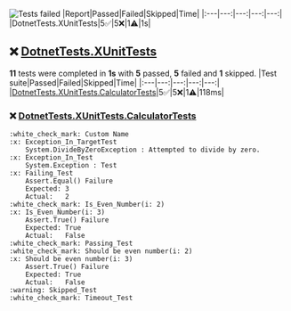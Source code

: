 ![Tests failed](https://img.shields.io/badge/tests-5%20passed%2C%205%20failed%2C%201%20skipped-critical)
|Report|Passed|Failed|Skipped|Time|
|:---|---:|---:|---:|---:|
|DotnetTests.XUnitTests|5:white_check_mark:|5:x:|1:warning:|1s|
## :x: <a id="user-content-r0" href="#r0">DotnetTests.XUnitTests</a>
**11** tests were completed in **1s** with **5** passed, **5** failed and **1** skipped.
|Test suite|Passed|Failed|Skipped|Time|
|:---|---:|---:|---:|---:|
|[DotnetTests.XUnitTests.CalculatorTests](#r0s0)|5:white_check_mark:|5:x:|1:warning:|118ms|
### :x: <a id="user-content-r0s0" href="#r0s0">DotnetTests.XUnitTests.CalculatorTests</a>
```
:white_check_mark: Custom Name
:x: Exception_In_TargetTest
	System.DivideByZeroException : Attempted to divide by zero.
:x: Exception_In_Test
	System.Exception : Test
:x: Failing_Test
	Assert.Equal() Failure
	Expected: 3
	Actual:   2
:white_check_mark: Is_Even_Number(i: 2)
:x: Is_Even_Number(i: 3)
	Assert.True() Failure
	Expected: True
	Actual:   False
:white_check_mark: Passing_Test
:white_check_mark: Should be even number(i: 2)
:x: Should be even number(i: 3)
	Assert.True() Failure
	Expected: True
	Actual:   False
:warning: Skipped_Test
:white_check_mark: Timeout_Test
```